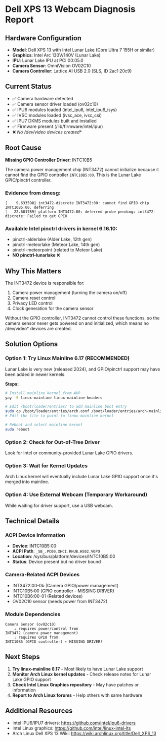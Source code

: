 # Dell XPS 13 Webcam Diagnosis Report

## Hardware Configuration
- **Model**: Dell XPS 13 with Intel Lunar Lake (Core Ultra 7 155H or similar)
- **Graphics**: Intel Arc 130V/140V (Lunar Lake)
- **IPU**: Lunar Lake IPU at PCI 00:05.0
- **Camera Sensor**: OmniVision OV02C10
- **Camera Controller**: Lattice AI USB 2.0 (SLS, ID 2ac1:20c9)

## Current Status
- ✅ Camera hardware detected
- ✅ Camera sensor driver loaded (ov02c10)
- ✅ IPU6 modules loaded (intel_ipu6, intel_ipu6_isys)
- ✅ IVSC modules loaded (ivsc_ace, ivsc_csi)
- ✅ IPU7 DKMS modules built and installed
- ✅ Firmware present (/lib/firmware/intel/ipu/)
- ❌ **No /dev/video* devices created**

## Root Cause

**Missing GPIO Controller Driver**: INTC10B5

The camera power management chip (INT3472) cannot initialize because it cannot find the GPIO controller `INTC10B5:00`. This is the Lunar Lake GPIO/pinctrl controller.

### Evidence from dmesg:
```
[    9.633598] int3472-discrete INT3472:00: cannot find GPIO chip INTC10B5:00, deferring
[   22.601789] platform INT3472:00: deferred probe pending: int3472-discrete: Failed to get GPIO
```

### Available Intel pinctrl drivers in kernel 6.16.10:
- pinctrl-alderlake (Alder Lake, 12th gen)
- pinctrl-meteorlake (Meteor Lake, 14th gen)
- pinctrl-meteorpoint (related to Meteor Lake)
- **NO pinctrl-lunarlake** ❌

## Why This Matters

The INT3472 device is responsible for:
1. Camera power management (turning the camera on/off)
2. Camera reset control
3. Privacy LED control
4. Clock generation for the camera sensor

Without the GPIO controller, INT3472 cannot control these functions, so the camera sensor never gets powered on and initialized, which means no /dev/video* devices are created.

## Solution Options

### Option 1: Try Linux Mainline 6.17 (RECOMMENDED)
Lunar Lake is very new (released 2024), and GPIO/pinctrl support may have been added in newer kernels.

**Steps:**
```bash
# Install mainline kernel from AUR
yay -S linux-mainline linux-mainline-headers

# Edit /boot/loader/entries/ to add mainline boot entry
sudo cp /boot/loader/entries/arch.conf /boot/loader/entries/arch-mainline.conf
# Edit the file to point to linux-mainline kernel

# Reboot and select mainline kernel
sudo reboot
```

### Option 2: Check for Out-of-Tree Driver
Look for Intel or community-provided Lunar Lake GPIO drivers.

### Option 3: Wait for Kernel Updates
Arch Linux kernel will eventually include Lunar Lake GPIO support once it's merged into mainline.

### Option 4: Use External Webcam (Temporary Workaround)
While waiting for driver support, use a USB webcam.

## Technical Details

### ACPI Device Information
- **Device**: INTC10B5:00
- **ACPI Path**: `_SB_.PC00.XHCI.RHUB.HS02.VGPO`
- **Location**: /sys/bus/platform/devices/INTC10B5:00
- **Status**: Device present but no driver bound

### Camera-Related ACPI Devices
- INT3472:00-0b (Camera GPIO/power management)
- INTC10B5:00 (GPIO controller - MISSING DRIVER)
- INTC10B6:00-01 (Related devices)
- OV02C10 sensor (needs power from INT3472)

### Module Dependencies
```
Camera Sensor (ov02c10)
    ↓ requires power/control from
INT3472 (camera power management)
    ↓ requires GPIO from
INTC10B5 (GPIO controller) ← MISSING DRIVER!
```

## Next Steps

1. **Try linux-mainline 6.17** - Most likely to have Lunar Lake support
2. **Monitor Arch Linux kernel updates** - Check release notes for Lunar Lake GPIO support
3. **Check Intel Linux Graphics repository** - May have patches or information
4. **Report to Arch Linux forums** - Help others with same hardware

## Additional Resources

- Intel IPU6/IPU7 drivers: https://github.com/intel/ipu6-drivers
- Intel Linux graphics: https://github.com/intel/linux-intel-lts
- Arch Linux Dell XPS 13 Wiki: https://wiki.archlinux.org/title/Dell_XPS_13


